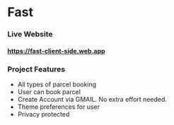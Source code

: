 # Fast

### Live Website
#### https://fast-client-side.web.app

### Project Features
- All types of parcel booking
- User can book parcel
- Create Account via GMAIL. No extra effort needed.
- Theme preferences for user
- Privacy protected